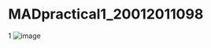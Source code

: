 # MADpractical1_20012011098
1
![image](https://user-images.githubusercontent.com/110656702/186172746-9bb53295-02ae-4528-9933-6dd5058590f5.png)


